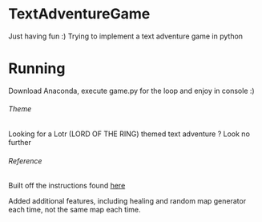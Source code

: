 # TextAdventureGame
Just having fun :) Trying to implement a text adventure game in python

# Running
Download Anaconda, execute game.py for the loop and enjoy in console :) 

###### Theme

Looking for a Lotr (LORD OF THE RING) themed text adventure ? Look no further

###### Reference

Built off the instructions found [here](https://letstalkdata.com/2014/08/how-to-write-a-text-adventure-in-python/)

Added additional features, including healing and random map generator each time, not the same map each time. 
